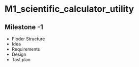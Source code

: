 # M1_scientific_calculator_utility

## Milestone -1
* Floder Structure 
* Idea
* Requirements 
* Design
* Tast plan

